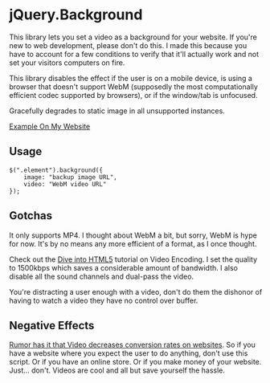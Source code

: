 # jQuery.Background
This library lets you set a video as a background for your website. If you're new to web development, please don't do this. I made this because you have to account for a few conditions to verify that it'll actually work and not set your visitors computers on fire.

This library disables the effect if the user is on a mobile device, is using a browser that doesn't support WebM (supposedly the most computationally efficient codec supported by browsers), or if the window/tab is unfocused.

Gracefully degrades to static image in all unsupported instances.

[Example On My Website](http://kylehotchkiss.com/)

## Usage

    $(".element").background({
    	image: "backup image URL",
    	video: "WebM video URL"
    });

## Gotchas
It only supports MP4. I thought about WebM a bit, but sorry, WebM is hype for now. It's by no means any more efficient of a format, as I once thought.

Check out the [Dive into HTML5](http://diveintohtml5.info/video.html#handbrake-gui) tutorial on Video Encoding. I set the quality to 1500kbps which saves a considerable amount of bandwidth. I also disable all the sound channels and dual-pass the video. 
    
You're distracting a user enough with a video, don't do them the dishonor of having to watch a video they have no control over buffer. 

## Negative Effects
[Rumor has it that Video decreases conversion rates on websites](https://twitter.com/JohnBowmanJr/status/320221377045082112). So if you have a website where you expect the user to do anything, don't use this script. Or if you have an online store. Or if you make money of your website. Just... don't. Videos are cool and all but save yourself the hassle.
